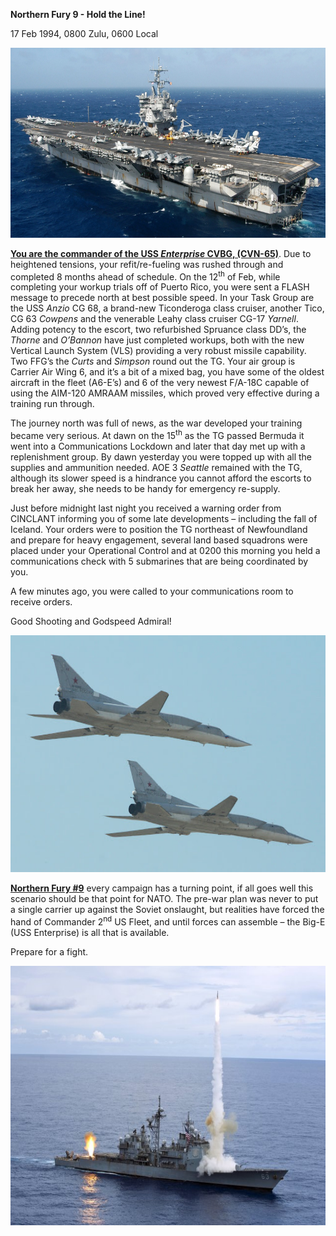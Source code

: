 **Northern Fury 9 - Hold the Line!**

17 Feb 1994, 0800 Zulu, 0600 Local

<img src="/assets\images\aar\nf\nfpart1\nf9\image1.jpeg" style="width:6.5in;height:3.16319in" alt="USS Enterprise CVN-65 Aircraft Carrier US Navy" />

**<u>You are the commander of the USS *Enterprise* CVBG, (CVN-65)</u>**.
Due to heightened tensions, your refit/re-fueling was rushed through and
completed 8 months ahead of schedule. On the 12<sup>th</sup> of Feb,
while completing your workup trials off of Puerto Rico, you were sent a
FLASH message to precede north at best possible speed. In your Task
Group are the USS *Anzio* CG 68, a brand-new Ticonderoga class cruiser,
another Tico, CG 63 *Cowpens* and the venerable Leahy class cruiser
CG-17 *Yarnell*. Adding potency to the escort, two refurbished Spruance
class DD’s, the *Thorne* and *O’Bannon* have just completed workups,
both with the new Vertical Launch System (VLS) providing a very robust
missile capability. Two FFG’s the *Curts* and *Simpson* round out the
TG. Your air group is Carrier Air Wing 6, and it’s a bit of a mixed bag,
you have some of the oldest aircraft in the fleet (A6-E’s) and 6 of the
very newest F/A-18C capable of using the AIM-120 AMRAAM missiles, which
proved very effective during a training run through.

The journey north was full of news, as the war developed your training
became very serious. At dawn on the 15<sup>th</sup> as the TG passed
Bermuda it went into a Communications Lockdown and later that day met up
with a replenishment group. By dawn yesterday you were topped up with
all the supplies and ammunition needed. AOE 3 *Seattle* remained with
the TG, although its slower speed is a hindrance you cannot afford the
escorts to break her away, she needs to be handy for emergency
re-supply.

Just before midnight last night you received a warning order from
CINCLANT informing you of some late developments – including the fall of
Iceland. Your orders were to position the TG northeast of Newfoundland
and prepare for heavy engagement, several land based squadrons were
placed under your Operational Control and at 0200 this morning you held
a communications check with 5 submarines that are being coordinated by
you.

A few minutes ago, you were called to your communications room to
receive orders.

Good Shooting and Godspeed Admiral!

<img src="/assets\images\aar\nf\nfpart1\nf9\image2.jpeg" style="width:5.92708in;height:3.94753in" alt="RUSSIA TO UPGRADE TU-22M3 STRATEGIC BOMBERS IN 2018 - DCSS News" />

**<u>Northern Fury \#9</u>** every campaign has a turning point, if all
goes well this scenario should be that point for NATO. The pre-war plan
was never to put a single carrier up against the Soviet onslaught, but
realities have forced the hand of Commander 2<sup>nd</sup> US Fleet, and
until forces can assemble – the Big-E (USS Enterprise) is all that is
available.

Prepare for a fight.

<img src="/assets\images\aar\nf\nfpart1\nf9\image3.jpeg" style="width:6.5in;height:4.32639in" alt="Ticonderoga Class Guided Missile Cruiser United States US Navy CG 47 cruiser Bunker hill Mobile Bay Antietam Normandy Leyte Gulf San Jacinto Lake Champlain Philippine Sea Anzio Shiloh datasheet pictures photos video" />

